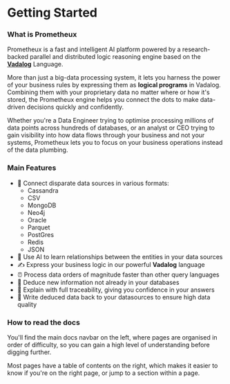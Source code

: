 # Getting Started

### What is Prometheux

Prometheux is a fast and intelligent AI platform powered by a research-backed
parallel and distributed logic reasoning engine based on the
[**Vadalog**](../vadalog) Language.

More than just a big-data processing system, it lets you harness the power of
your business rules by expressing them as **logical programs** in Vadalog.
Combining them with your proprietary data no matter where or how it's stored,
the Prometheux engine helps you connect the dots to make data-driven decisions quickly and
confidently.

Whether you're a Data Engineer trying to optimise processing millions of data
points across hundreds of databases, or an analyst or CEO trying to gain
visibility into how data flows through your business and not your systems,
Prometheux lets you to focus on your business operations instead of the data
plumbing.

### Main Features

- 🌌 Connect disparate data sources in various formats:
  - Cassandra
  - CSV
  - MongoDB
  - Neo4j
  - Oracle
  - Parquet
  - PostGres
  - Redis
  - JSON
- 📖 Use AI to learn relationships between the entities in your data sources
- ✍️ Express your business logic in our powerful **Vadalog** language
- ⏰ Process data orders of magnitude faster than other query languages
- 🧐 Deduce new information not already in your databases
- 👣 Explain with full traceability, giving you confidence in your answers
- 💾 Write deduced data back to your datasources to ensure high data quality

### How to read the docs

You'll find the main docs navbar on the left, where pages are organised in order
of difficulty, so you can gain a high level of understanding before digging
further.

Most pages have a table of contents on the right, which makes it easier to know
if you're on the right page, or jump to a section within a page.
